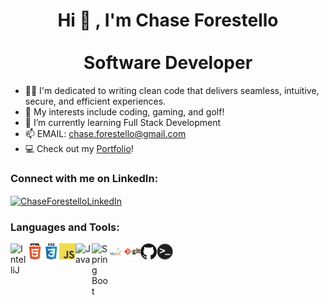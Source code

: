 <h1 align="center">Hi 👋 , I'm Chase Forestello<br><br>
Software Developer</h1>

- 👨‍💻 I'm dedicated to writing clean code that delivers seamless, intuitive, secure, and efficient experiences.
- 👀 My interests include coding, gaming, and golf!
- 🌱 I’m currently learning Full Stack Development
- 📫 EMAIL: chase.forestello@gmail.com
- 💻 Check out my [Portfolio][portfolio]!

<h3 align="left">Connect with me on LinkedIn:</h3>
<p align="left">
<a href="https://www.linkedin.com/in/chase-forestello/" target="_blank" rel="noopener noreferrer"><img align="center" src="https://raw.githubusercontent.com/rahuldkjain/github-profile-readme-generator/master/src/images/icons/Social/linked-in-alt.svg" alt="ChaseForestelloLinkedIn" height="30" width="40" /></a>
</p>

<h3 align="left">Languages and Tools:</h3>
<img align="left" alt="IntelliJ" width="26px" src="https://img.icons8.com/color/48/000000/intellij-idea.png">
<img align="left" alt="HTML5" width="26px" src="https://raw.githubusercontent.com/github/explore/80688e429a7d4ef2fca1e82350fe8e3517d3494d/topics/html/html.png">
<img align="left" alt="CSS3" width="26px" src="https://raw.githubusercontent.com/github/explore/80688e429a7d4ef2fca1e82350fe8e3517d3494d/topics/css/css.png">
<img align="left" alt="JavaScript" width="26px" src="https://raw.githubusercontent.com/github/explore/80688e429a7d4ef2fca1e82350fe8e3517d3494d/topics/javascript/javascript.png">
<img align="left" alt="Java" width="26px" src="https://img.icons8.com/color/48/000000/java-coffee-cup-logo--v1.png">
<img align="left" alt="Spring Boot" width="26px" src="https://img.icons8.com/color/48/000000/spring-logo.png">
<img align="left" alt="MySQL" width="26px" src="https://raw.githubusercontent.com/github/explore/80688e429a7d4ef2fca1e82350fe8e3517d3494d/topics/mysql/mysql.png">
<img align="left" alt="Git" width="26px" src="https://raw.githubusercontent.com/github/explore/80688e429a7d4ef2fca1e82350fe8e3517d3494d/topics/git/git.png">
<img align="left" alt="GitHub" width="26px" src="https://raw.githubusercontent.com/github/explore/78df643247d429f6cc873026c0622819ad797942/topics/github/github.png">
<img align="left" alt="Terminal" width="26px" src="https://raw.githubusercontent.com/github/explore/80688e429a7d4ef2fca1e82350fe8e3517d3494d/topics/terminal/terminal.png">

[portfolio]:https://chase-forestello.github.io/portfolio
<!---
Chase-Forestello/Chase-Forestello is a ✨ special ✨ repository because its `README.md` (this file) appears on your GitHub profile.
You can click the Preview link to take a look at your changes.
--->
